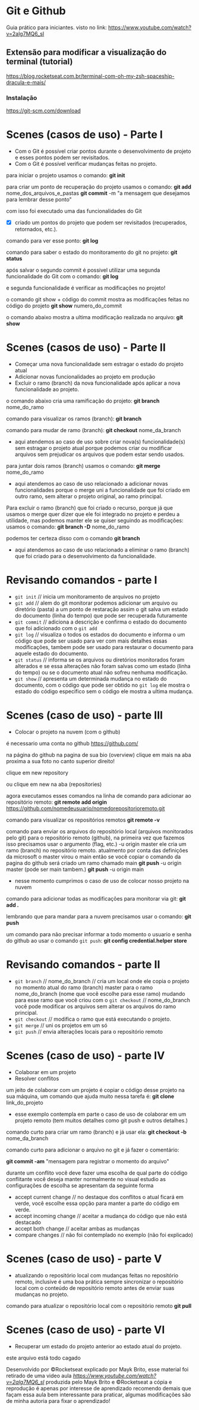 # Git e Github

Guia prático para iniciantes.
visto no link:
https://www.youtube.com/watch?v=2alg7MQ6_sI

## Extensão para modificar a visualização do terminal (tutorial)
https://blog.rocketseat.com.br/terminal-com-oh-my-zsh-spaceship-dracula-e-mais/

### Instalação

https://git-scm.com/download

# Scenes (casos de uso) - Parte I

- Com o Git é possível criar pontos durante o desenvolvimento de projeto e esses pontos podem ser revisitados.
- Com o Git é possível verificar mudanças feitas no projeto.

para iniciar o projeto usamos o comando: 
**git init**

para criar um ponto de recuperação do projeto usamos o comando:
**git add** nome_dos_arquivos_e_pastas
**git commit** -m "a mensagem que desejamos para lembrar desse ponto"

com isso foi executado uma das funcionalidades do Git
- [X] criado um pontos do projeto que podem ser revisitados (recuperados, retornados, etc.).

comando para ver esse ponto:
**git log**

comando para saber o estado do monitoramento do git no projeto:
**git status**

após salvar o segundo commit é possivel utilizar uma segunda funcionalidade do Git com o comando:
**git log**

e segunda funcionalidade é verificar as modificações no projeto!

o comando git show + código do commit mostra as modificações feitas no código do projeto
**git show** numero_do_commit

o comando abaixo mostra a ultima modificação realizada no arquivo:
**git show**

# Scenes (casos de uso) - Parte II

- Começar uma nova funcionalidade sem estragar o estado do projeto atual
- Adicionar novas funcionalidades ao projeto em produção
- Excluir o ramo (branch) da nova funcionalidade após aplicar a nova funcionalidade ao projeto.

o comando abaixo cria uma ramificação do projeto:
**git branch** nome_do_ramo

comando para visualizar os ramos (branch):
**git branch**

comando para mudar de ramo (branch):
**git checkout** nome_da_branch

- aqui atendemos ao caso de uso sobre criar nova(s) funcionalidade(s) sem estragar o projeto atual porque podemos criar ou modificar arquivos sem prejudicar os arquivos que podem estar sendo usados.

para juntar dois ramos (branch) usamos o comando:
**git merge** nome_do_ramo

- aqui atendemos ao caso de uso relacionado a adicionar novas funcionalidades porque o merge uni a funcionalidade que foi criado em outro ramo, sem alterar o projeto original, ao ramo principal.

Para excluir o ramo (branch) que foi criado o recurso, porque já que usamos o merge quer dizer que ele foi integrado no projeto e perdeu a utilidade, mas podemos manter ele se quiser seguindo as modificações:
usamos o comando:
**git branch -D** nome_do_ramo

podemos ter certeza disso com o comando 
**git branch**

- aqui atendemos ao caso de uso relacionado a eliminar o ramo (branch) que foi criado para o desenvolvimento da funcionalidade.

# Revisando comandos - parte I

* `git init` // inicia um monitoramento de arquivos no projeto
* `git add` // alem do git monitorar podemos adicionar um arquivo ou diretório (pasta) a um ponto de restaração assim o git salva um estado do documento (linha do tempo) que pode ser recuperada futuramente
* `git commit` // adiciona a descrição e confirma o estado do documento que foi adicionado com o `git add`
* `git log` // visualiza o todos os estados do documento e informa o um código que pode ser usado para ver com mais detalhes essas modificações, tambem pode ser usado para restaurar o documento para aquele estado do documento.
* `git status` // informa se os arquivos ou diretórios monitorados foram alterados e se essa alterações não foram salvas como um estado (linha do tempo) ou se o documento atual não sofreu nenhuma modificação.
* `git show` // apresenta um determinada mudança no estado do documento, com o código que pode ser obtido no `git log` ele mostra o estado do código especifico sem o código ele mostra a ultima mudança.

# Scenes (caso de uso) - parte III

- Colocar o projeto na nuvem (com o github)

é necessario uma conta no github
https://github.com/

na página do github na pagina de sua bio (overview) clique em mais na aba proxima a sua foto no canto superior direito!

clique em new repository

ou clique em new na aba (repositories)

agora executamos esses comandos na linha de comando para adicionar ao repositório remoto:
**git remote add origin** https://github.com/nomedeusuario/nomedorepositorioremoto.git

comando para visualizar os repositórios remotos 
**git remote -v**

comando para enviar os arquivos do repositório local (arquivos monitorados pelo git) para o repositório remoto (github), na primeira vez que fazemos isso precisamos usar o argumento (flag, etc.) -u origin master ele cria um ramo (branch) no repositório remoto. atualmento por conta das definições da microsoft o master virou o main então se você copiar o comando da pagina do github será criado um ramo chamado main 
**git push** -u origin master (pode ser main tambem.)
**git push** -u origin main

- nesse momento cumprimos o caso de uso de colocar nosso projeto na nuvem

comando para adicionar todas as modificações para monitorar via git:
**git add .**

lembrando que para mandar para a nuvem precisamos usar o comando:
**git push**

um comando para não precisar informar a todo momento o usuario e senha do github ao usar o comando `git push`:
**git config credential.helper store**
 
# Revisando comandos - parte II

* `git branch` // nome_do_branch // cria um local onde ele copia o projeto no momento atual do ramo (branch) master para o ramo nome_do_branch (nome que você escolhe para esse ramo) mudando para esse ramo que você criou com o `git checkout` // nome_do_branch você pode modificar os arquivos sem alterar os arquivos do ramo principal.
* `git checkout` // modifica o ramo que está executando o projeto.
* `git merge` // uni os projetos em um só 
* `git push` // envia alterações locais para o repositório remoto

# Scenes (caso de uso) - parte IV

- Colaborar em um projeto
- Resolver conflitos

um jeito de colaborar com um projeto é copiar o código desse projeto na sua máquina, um comando que ajuda muito nessa tarefa é: 
**git clone** link_do_projeto

- esse exemplo contempla em parte o caso de uso de colaborar em um projeto remoto (tem muitos detalhes como git push e outros detalhes.)

comando curto para criar um ramo (branch) e já usar ela:
**git checkout -b** nome_da_branch

comando curto para adicionar o arquivo no git e já fazer o comentário:

**git commit -am** "mensagem para registrar o momento do arquivo"

durante um conflito você deve fazer uma escolha de qual parte do código conflitante você deseja manter
normalmente no visual estudio as configurações de escolha se apresentam da seguinte forma
- accept current change // no destaque dos conflitos o atual ficará em verde, você escolhe essa opção para manter a parte do código em verde.
- accept incoming change // aceitar a mudança do código que não está destacado
- accept both change // aceitar ambas as mudanças
- compare changes // não foi contemplado no exemplo (não foi explicado)

# Scenes (caso de uso) - parte V

- atualizando o repositório local com mudanças feitas no repositório remoto, inclusive é uma boa prática sempre sincronizar o repositório local com o conteúdo de repositório remoto antes de enviar suas mudanças no projeto.

comando para atualizar o repositório local com o repositório remoto
**git pull**

# Scenes (caso de uso) - parte VI

- Recuperar um estado do projeto anterior ao estado atual do projeto.

este arquivo está todo cagado

Desenvolvido por &copy;Rocketseat explicado por Mayk Brito, esse material foi retirado de uma video aula *https://www.youtube.com/watch?v=2alg7MQ6_sI* produzida pelo Mayk Brito e &copy;Rocketseat a cópia e reprodução é apenas por interesse de aprendizado recomendo demais que façam essa aula bem interessante para praticar, algumas modificações são de minha autoria para fixar o aprendizado! 